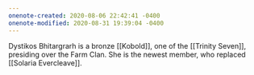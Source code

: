 ```yaml
---
onenote-created: 2020-08-06 22:42:41 -0400
onenote-modified: 2020-08-31 19:39:04 -0400
---
```


Dystikos Bhitargrarh is a bronze [[Kobold]], one of the [[Trinity Seven]], presiding over the Farm Clan. She is the newest member, who replaced [[Solaria Evercleave]].

